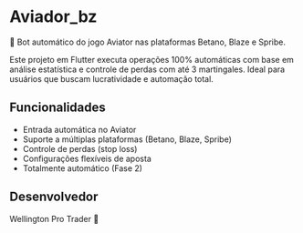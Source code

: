 # Aviador_bz

🤖 Bot automático do jogo Aviator nas plataformas Betano, Blaze e Spribe.

Este projeto em Flutter executa operações 100% automáticas com base em análise estatística e controle de perdas com até 3 martingales. Ideal para usuários que buscam lucratividade e automação total.

## Funcionalidades

- Entrada automática no Aviator
- Suporte a múltiplas plataformas (Betano, Blaze, Spribe)
- Controle de perdas (stop loss)
- Configurações flexíveis de aposta
- Totalmente automático (Fase 2)

## Desenvolvedor

Wellington Pro Trader 🚀
